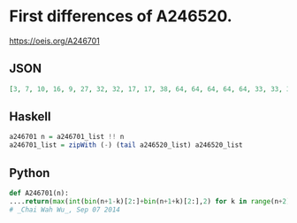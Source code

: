# First differences of A246520\.
https://oeis.org/A246701
## JSON
```JSON
[3, 7, 10, 16, 9, 27, 32, 32, 17, 17, 38, 64, 64, 64, 64, 64, 33, 33, 33, 33, 33, 107, 128, 128, 128, 128, 128, 128, 128, 128, 128, 128, 65, 65, 65, 65, 65, 65, 65, 65, 65, 65, 150, 256, 256, 256, 256, 256, 256, 256, 256, 256, 256, 256, 256, 256, 256, 256, 256, 256, 256, 256, 256, 256, 129, 129]
```
## Haskell
```Haskell
a246701 n = a246701_list !! n
a246701_list = zipWith (-) (tail a246520_list) a246520_list
```
## Python
```Python
def A246701(n):
....return(max(int(bin(n+1-k)[2:]+bin(n+1+k)[2:],2) for k in range(n+2)) -max(int(bin(n-k)[2:]+bin(n+k)[2:],2) for k in range(n+1)))
# _Chai Wah Wu_, Sep 07 2014
```
